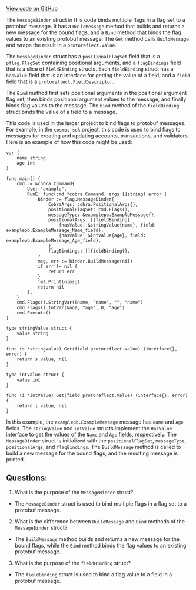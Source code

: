 [View code on GitHub](https://github.com/cosmos/cosmos-sdk/blob/main/client/v2/autocli/flag/message.go)

The `MessageBinder` struct in this code binds multiple flags in a flag set to a protobuf message. It has a `BuildMessage` method that builds and returns a new message for the bound flags, and a `Bind` method that binds the flag values to an existing protobuf message. The `Get` method calls `BuildMessage` and wraps the result in a `protoreflect.Value`.

The `MessageBinder` struct has a `positionalFlagSet` field that is a `pflag.FlagSet` containing positional arguments, and a `flagBindings` field that is a slice of `fieldBinding` structs. Each `fieldBinding` struct has a `hasValue` field that is an interface for getting the value of a field, and a `field` field that is a `protoreflect.FieldDescriptor`.

The `Bind` method first sets positional arguments in the positional argument flag set, then binds positional argument values to the message, and finally binds flag values to the message. The `bind` method of the `fieldBinding` struct binds the value of a field to a message.

This code is used in the larger project to bind flags to protobuf messages. For example, in the `cosmos-sdk` project, this code is used to bind flags to messages for creating and updating accounts, transactions, and validators. Here is an example of how this code might be used:

```
var (
    name string
    age int
)

func main() {
    cmd := &cobra.Command{
        Use: "example",
        RunE: func(cmd *cobra.Command, args []string) error {
            binder := flag.MessageBinder{
                CobraArgs: cobra.PositionalArgs{},
                positionalFlagSet: cmd.Flags(),
                messageType: &examplepb.ExampleMessage{},
                positionalArgs: []fieldBinding{
                    {hasValue: &stringValue{name}, field: examplepb.ExampleMessage_Name_field},
                    {hasValue: &intValue{age}, field: examplepb.ExampleMessage_Age_field},
                },
                flagBindings: []fieldBinding{},
            }
            msg, err := binder.BuildMessage(nil)
            if err != nil {
                return err
            }
            fmt.Println(msg)
            return nil
        },
    }
    cmd.Flags().StringVar(&name, "name", "", "name")
    cmd.Flags().IntVar(&age, "age", 0, "age")
    cmd.Execute()
}

type stringValue struct {
    value string
}

func (s *stringValue) Get(field protoreflect.Value) (interface{}, error) {
    return s.value, nil
}

type intValue struct {
    value int
}

func (i *intValue) Get(field protoreflect.Value) (interface{}, error) {
    return i.value, nil
}

```

In this example, the `examplepb.ExampleMessage` message has `Name` and `Age` fields. The `stringValue` and `intValue` structs implement the `HasValue` interface to get the values of the `Name` and `Age` fields, respectively. The `MessageBinder` struct is initialized with the `positionalFlagSet`, `messageType`, `positionalArgs`, and `flagBindings`. The `BuildMessage` method is called to build a new message for the bound flags, and the resulting message is printed.
## Questions: 
 1. What is the purpose of the `MessageBinder` struct?
- The `MessageBinder` struct is used to bind multiple flags in a flag set to a protobuf message.

2. What is the difference between `BuildMessage` and `Bind` methods of the `MessageBinder` struct?
- The `BuildMessage` method builds and returns a new message for the bound flags, while the `Bind` method binds the flag values to an existing protobuf message.

3. What is the purpose of the `fieldBinding` struct?
- The `fieldBinding` struct is used to bind a flag value to a field in a protobuf message.